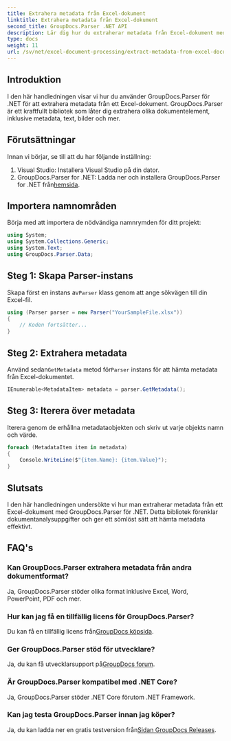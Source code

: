 ```yaml
---
title: Extrahera metadata från Excel-dokument
linktitle: Extrahera metadata från Excel-dokument
second_title: GroupDocs.Parser .NET API
description: Lär dig hur du extraherar metadata från Excel-dokument med GroupDocs.Parser för .NET. Följ denna steg-för-steg handledning.
type: docs
weight: 11
url: /sv/net/excel-document-processing/extract-metadata-from-excel-document/
---
```

## Introduktion
I den här handledningen visar vi hur du använder GroupDocs.Parser för .NET för att extrahera metadata från ett Excel-dokument. GroupDocs.Parser är ett kraftfullt bibliotek som låter dig extrahera olika dokumentelement, inklusive metadata, text, bilder och mer.
## Förutsättningar
Innan vi börjar, se till att du har följande inställning:
1. Visual Studio: Installera Visual Studio på din dator.
2.  GroupDocs.Parser for .NET: Ladda ner och installera GroupDocs.Parser for .NET från[hemsida](https://releases.groupdocs.com/parser/net/).

## Importera namnområden
Börja med att importera de nödvändiga namnrymden för ditt projekt:
```csharp
using System;
using System.Collections.Generic;
using System.Text;
using GroupDocs.Parser.Data;
```
## Steg 1: Skapa Parser-instans
 Skapa först en instans av`Parser` klass genom att ange sökvägen till din Excel-fil.
```csharp
using (Parser parser = new Parser("YourSampleFile.xlsx"))
{
    // Koden fortsätter...
}
```
## Steg 2: Extrahera metadata
 Använd sedan`GetMetadata` metod för`Parser` instans för att hämta metadata från Excel-dokumentet.
```csharp
IEnumerable<MetadataItem> metadata = parser.GetMetadata();
```
## Steg 3: Iterera över metadata
Iterera genom de erhållna metadataobjekten och skriv ut varje objekts namn och värde.
```csharp
foreach (MetadataItem item in metadata)
{
    Console.WriteLine($"{item.Name}: {item.Value}");
}
```

## Slutsats
I den här handledningen undersökte vi hur man extraherar metadata från ett Excel-dokument med GroupDocs.Parser för .NET. Detta bibliotek förenklar dokumentanalysuppgifter och ger ett sömlöst sätt att hämta metadata effektivt.

## FAQ's
### Kan GroupDocs.Parser extrahera metadata från andra dokumentformat?
Ja, GroupDocs.Parser stöder olika format inklusive Excel, Word, PowerPoint, PDF och mer.
### Hur kan jag få en tillfällig licens för GroupDocs.Parser?
 Du kan få en tillfällig licens från[GroupDocs köpsida](https://purchase.groupdocs.com/temporary-license/).
### Ger GroupDocs.Parser stöd för utvecklare?
 Ja, du kan få utvecklarsupport på[GroupDocs forum](https://forum.groupdocs.com/c/parser/17).
### Är GroupDocs.Parser kompatibel med .NET Core?
Ja, GroupDocs.Parser stöder .NET Core förutom .NET Framework.
### Kan jag testa GroupDocs.Parser innan jag köper?
 Ja, du kan ladda ner en gratis testversion från[Sidan GroupDocs Releases](https://releases.groupdocs.com/).